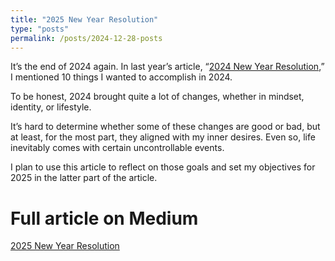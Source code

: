 ```yaml
---
title: "2025 New Year Resolution"
type: "posts"
permalink: /posts/2024-12-28-posts
---
```


It’s the end of 2024 again. In last year’s article, “[2024 New Year Resolution](https://jackson1998.medium.com/2024-new-year-resolution-cb13f6d926da),” I mentioned 10 things I wanted to accomplish in 2024.

To be honest, 2024 brought quite a lot of changes, whether in mindset, identity, or lifestyle.

It’s hard to determine whether some of these changes are good or bad, but at least, for the most part, they aligned with my inner desires. Even so, life inevitably comes with certain uncontrollable events.

I plan to use this article to reflect on those goals and set my objectives for 2025 in the latter part of the article.

Full article on Medium
======
[2025 New Year Resolution](https://jackson1998.medium.com/2025-new-year-resolution-075b0c404629)